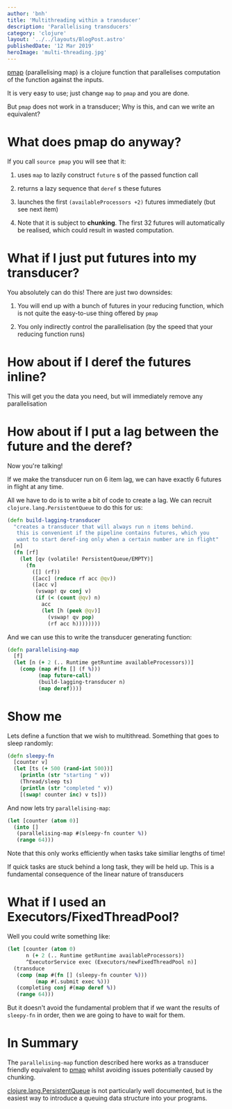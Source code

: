 ```yaml
---
author: 'bnh'
title: 'Multithreading within a transducer'
description: 'Parallelising transducers'
category: 'clojure'
layout: '../../layouts/BlogPost.astro'
publishedDate: '12 Mar 2019'
heroImage: 'multi-threading.jpg'
---
```


[pmap](https://clojure.github.io/clojure/clojure.core-api.html#clojure.core/pmap)
(parallelising map) is a clojure function that parallelises computation
of the function against the inputs.

It is very easy to use; just change `map` to `pmap` and you are done.

But `pmap` does not work in a transducer; Why is this, and can we write
an equivalent?

# What does pmap do anyway?

If you call `source pmap` you will see that it:

1.  uses `map` to lazily construct `future` s of the passed function
    call

2.  returns a lazy sequence that `deref` s these futures

3.  launches the first `(availableProcessors +2)` futures immediately
    (but see next item)

4.  Note that it is subject to **chunking**. The first 32 futures will
    automatically be realised, which could result in wasted computation.

# What if I just put futures into my transducer?

You absolutely can do this! There are just two downsides:

1.  You will end up with a bunch of futures in your reducing function,
    which is not quite the easy-to-use thing offered by `pmap`

2.  You only indirectly control the parallelisation (by the speed that
    your reducing function runs)

# How about if I deref the futures inline?

This will get you the data you need, but will immediately remove any
parallelisation

# How about if I put a lag between the future and the deref?

Now you're talking!

If we make the transducer run on 6 item lag, we can have exactly 6
futures in flight at any time.

All we have to do is to write a bit of code to create a lag. We can
recruit `clojure.lang.PersistentQueue` to do this for us:

```clojure
(defn build-lagging-transducer
  "creates a transducer that will always run n items behind.
   this is convenient if the pipeline contains futures, which you
   want to start deref-ing only when a certain number are in flight"
  [n]
  (fn [rf]
    (let [qv (volatile! PersistentQueue/EMPTY)]
      (fn
        ([] (rf))
        ([acc] (reduce rf acc @qv))
        ([acc v]
         (vswap! qv conj v)
         (if (< (count @qv) n)
           acc
           (let [h (peek @qv)]
             (vswap! qv pop)
             (rf acc h))))))))
```

And we can use this to write the transducer generating function:

```clojure
(defn parallelising-map
  [f]
  (let [n (+ 2 (.. Runtime getRuntime availableProcessors))]
    (comp (map #(fn [] (f %)))
          (map future-call)
          (build-lagging-transducer n)
          (map deref))))
```

# Show me

Lets define a function that we wish to multithread. Something that goes
to sleep randomly:

```clojure
(defn sleepy-fn
  [counter v]
  (let [ts (+ 500 (rand-int 500))]
    (println (str "starting " v))
    (Thread/sleep ts)
    (println (str "completed " v))
    [(swap! counter inc) v ts]))
```

And now lets try `parallelising-map`:

```clojure
(let [counter (atom 0)]
  (into []
   (parallelising-map #(sleepy-fn counter %))
   (range 64)))
```

Note that this only works efficiently when tasks take similiar lengths
of time!

If quick tasks are stuck behind a long task, they will be held up. This
is a fundamental consequence of the linear nature of transducers

# What if I used an Executors/FixedThreadPool?

Well you could write something like:

```clojure
(let [counter (atom 0)
      n (+ 2 (.. Runtime getRuntime availableProcessors))
      ^ExecutorService exec (Executors/newFixedThreadPool n)]
  (transduce
   (comp (map #(fn [] (sleepy-fn counter %)))
         (map #(.submit exec %)))
   (completing conj #(map deref %))
   (range 64)))
```

But it doesn't avoid the fundamental problem that if we want the results
of `sleepy-fn` in order, then we are going to have to wait for them.

# In Summary

The `parallelising-map` function described here works as a transducer
friendly equivalent to
[pmap](https://clojure.github.io/clojure/clojure.core-api.html#clojure.core/pmap)
whilst avoiding issues potentially caused by chunking.

[clojure.lang.PersistentQueue](https://github.com/clojure/clojure/blob/master/src/jvm/clojure/lang/PersistentQueue.java)
is not particularly well documented, but is the easiest way to introduce
a queuing data structure into your programs.
